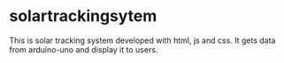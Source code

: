 # solartrackingsytem
This is solar tracking system developed with html, js and css. It gets data from arduino-uno and display it to users.
